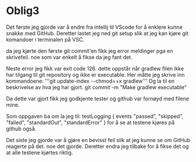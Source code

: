 # Oblig3
Det første jeg gjorde var å endre fra intellij til VScode for å enklere kunne snakke med GitHub.
Deretter lastet jeg ned git setup slik at jeg kan kjøre git komandoer i terminalen på VSC. 

da jeg kjørte den første git commit'en fikk jeg error meldinger pga en skrivefeil. noe som var enkelt å fikse da jeg fant det.

Neste error jeg fikk var exit code 126. dette oppstår når gradlew filen ikke har tilgang til git repository og ikke er executable.
Her måtte jeg skrive inn kommandoene:
  '''git update-index --chmod=+x gradlew'''
Og la til en beskrivelse av hva jeg har gjort.
  git commit -m "Make gradlew executable"
  
Da dette var gjort fikk jeg godkjente tester og github var fornøyd med filene mine. 

Som oppgaven ba om la jeg til:
  testLogging {
    events "passed", "skipped", "failed", "standardOut", "standardError"
}
for å se at testene kjøres på github også.

Det siste jeg gjorde var å gjøre en bevisst feil slik at jeg kunne se om GitHub reagerte på det. noe det gjorde. Deretter endra jeg tilbake for å fikse det og at alle testene kjørtes riktig.
